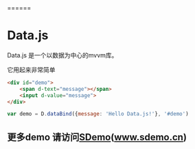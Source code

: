 
======

# Data.js 



Data.js 是一个以数据为中心的mvvm库。


它用起来非常简单

``` html
<div id="demo">
    <span d-text="message"></span>
    <input d-value="message">
</div>
```

``` js
var demo = D.dataBind({message: 'Hello Data.js!'}, '#demo')
```



## 更多demo 请访问<a href="http://sdemos.duapp.com/">SDemo</a>(<a href="http://sdemos.duapp.com/">www.sdemo.cn</a>)
